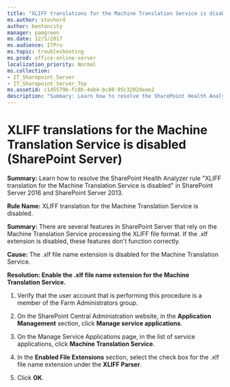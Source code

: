 ```yaml
---
title: "XLIFF translations for the Machine Translation Service is disabled (SharePoint Server)"
ms.author: stevhord
author: bentoncity
manager: pamgreen
ms.date: 12/5/2017
ms.audience: ITPro
ms.topic: troubleshooting
ms.prod: office-online-server
localization_priority: Normal
ms.collection:
- IT_Sharepoint_Server
- IT_Sharepoint_Server_Top
ms.assetid: c145579b-fc8b-4ab4-bc80-95c3202deae2
description: "Summary: Learn how to resolve the SharePoint Health Analyzer ruleXLIFF translation for the Machine Translation Service is disabledin SharePoint Server 2016 and SharePoint Server 2013."
---
```


# XLIFF translations for the Machine Translation Service is disabled (SharePoint Server)

 **Summary:** Learn how to resolve the SharePoint Health Analyzer rule "XLIFF translation for the Machine Translation Service is disabled" in SharePoint Server 2016 and SharePoint Server 2013. 
  
 **Rule Name:** XLIFF translation for the Machine Translation Service is disabled. 
  
 **Summary:** There are several features in SharePoint Server that rely on the Machine Translation Service processing the XLIFF file format. If the .xlf extension is disabled, these features don't function correctly. 
  
 **Cause:** The .xlf file name extension is disabled for the Machine Translation Service. 
  
 **Resolution: Enable the .xlf file name extension for the Machine Translation Service.**
  
1. Verify that the user account that is performing this procedure is a member of the Farm Administrators group.
    
2. On the SharePoint Central Administration website, in the **Application Management** section, click **Manage service applications**.
    
3. On the Manage Service Applications page, in the list of service applications, click **Machine Translation Service**.
    
4. In the **Enabled File Extensions** section, select the check box for the .xlf file name extension under the **XLIFF Parser**.
    
5. Click **OK**.
    

